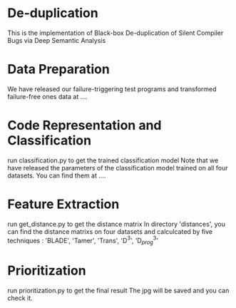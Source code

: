 # De-duplication
This is the implementation of Black-box De-duplication of Silent Compiler Bugs via Deep Semantic Analysis
# Data Preparation
We have released our failure-triggering test programs and transformed failure-free ones data at ....
# Code Representation and Classification
run classification.py to get the trained classification model
Note that we have released the parameters of the classification model trained on all four datasets. You can find them at ....
# Feature Extraction
run get_distance.py to get the distance matrix
In directory 'distances', you can find the distance matrixs on four datasets and calculcated by five techniques : 'BLADE', 'Tamer', 'Trans', 'D$^3$', 'D$^3_{prog}$'
# Prioritization
run prioritization.py to get the final result
The jpg will be saved and you can check it.
